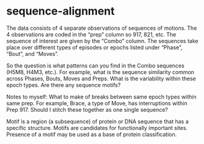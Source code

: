 # sequence-alignment

The data consists of 4 separate observations of sequences of motions.  The 4 observations are coded in the “prep” column so 917, 821, etc.  The sequence of interest are given by the “Combo” column. The sequences take place over different types of episodes or epochs listed under “Phase”, “Bout”, and “Moves”.

So the question is what patterns can you find in the Combo sequences (H5M8, H4M3, etc.).  For example, what is the sequence similarity common across Phases, Bouts, Moves and Preps.  What is the variability within these epoch types.  Are there any sequence motifs?

Notes to myself:
What to make of breaks between same epoch types within same prep. For example,
Brace, a type of Move, has interruptions within Prep 917. Should I stitch these
together as one single sequence?

Motif is a region (a subsequence) of protein or DNA sequence that has a specific structure.
Motifs are candidates for functionally important sites.
Presence of a motif may be used as a base of protein classification.
